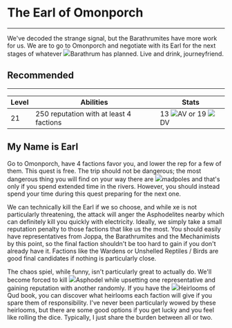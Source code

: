 # The Earl of Omonporch

---

We've decoded the strange signal, but the Barathrumites have more work for us. We are to go to Omonporch and negotiate with its Earl for the next stages of whatever <span class="injected"><span class="icon-container"><img class="inline-icon" src="/icons/Creatures/Barathrum.png" /></span><span class="object">Barathrum</span></span> has planned. Live and drink, journeyfriend.

<div class="section-info">

## Recommended

---

| Level | Abilities                               | Stats          |
| ----- | --------------------------------------- | -------------- |
| 21    | 250 reputation with at least 4 factions | 13 <span class="injected"><span class="stat-container"><img class="inline-icon" src="/icons/Text/armorValue.png" /></span><span class="stat">AV</span></span> or 19 <span class="injected"><span class="stat-container"><img class="inline-icon" src="/icons/Text/dodgeValue.png" /></span><span class="stat">DV</span></span> |

</div>

## My Name is Earl

Go to Omonporch, have 4 factions favor you, and lower the rep for a few of them. This quest is free. The trip should not be dangerous; the most dangerous thing you will find on your way there are <span class="injected"><span class="icon-container"><img class="inline-icon" src="/icons/Creatures/Madpole.png" /></span><span class="object">madpoles</span></span> and that's only if you spend extended time in the rivers. However, you should instead spend your time during this quest preparing for the next one.

We can technically kill the Earl if we so choose, and while xe is not particularly threatening, the attack will anger the Asphodelites nearby which can definitely kill you quickly with electricity. Ideally, we simply take a small reputation penalty to those factions that like us the most. You should easily have representatives from Joppa, the Barathrumites and the Mechanimists by this point, so the final faction shouldn't be too hard to gain if you don't already have it. Factions like the Wardens or Unshelled Reptiles / Birds are good final candidates if nothing is particularly close.

The chaos spiel, while funny, isn't particularly great to actually do. We'll become forced to kill <span class="injected"><span class="icon-container"><img class="inline-icon" src="/icons/Creatures/Asphodel.png" /></span><span class="object">Asphodel</span></span> while upsetting one representative and gaining reputation with another randomly. If you have the <span class="injected"><span class="icon-container"><img class="inline-icon" src="/icons/Items/HeirloomsCatalog.png" /></span><span class="object"><span class="injected"><span class="W">Heirlooms of Qud</span></span></span></span> book, you can discover what heirlooms each faction will give if you spare them of responsibility. I've never been particularly wowed by these heirlooms, but there are some good options if you get lucky and you feel like rolling the dice. Typically, I just share the burden between all or two.
